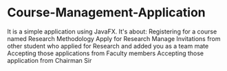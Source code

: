 # Course-Management-Application

It is a simple application using JavaFX.
It's about:
  Registering for a course named Research Methodology
  Apply for Research
  Manage Invitations from other student who applied for Research and added you as a team mate
  Accepting those applications from Faculty members
  Accepting those application from Chairman Sir

